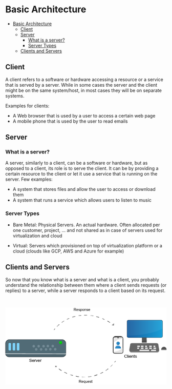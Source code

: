 # Basic Architecture

- [Basic Architecture](#basic-architecture)
  - [Client](#client)
  - [Server](#server)
    - [What is a server?](#what-is-a-server)
    - [Server Types](#server-types)
  - [Clients and Servers](#clients-and-servers)

## Client

A client refers to a software or hardware accessing a resource or a service that is served by a server.
While in some cases the server and the client might be on the same system/host, in most cases they will be on separate systems.

Examples for clients:

* A Web browser that is used by a user to access a certain web page
* A mobile phone that is used by the user to read emails

## Server

### What is a server?
A server, similarly to a client, can be a software or hardware, but as opposed to a client, its role is to serve the client. It can be by providing a certain resource to the client or let it use a service that is running on the server.
Few examples:

* A system that stores files and allow the user to access or download them
* A system that runs a service which allows users to listen to music

### Server Types

* Bare Metal: Physical Servers. An actual hardware. Often allocated per one customer, project, ... and not shared as in case of servers used for virtualization and cloud
 
* Virtual: Servers which provisioned on top of virtualization platform or a cloud (clouds like GCP, AWS and Azure for example)

## Clients and Servers

So now that you know what is a server and what is a client, you probably understand the relationship between them where a client sends requests (or replies) to a server, while a server responds to a client based on its request.

<br>
<p align="center">
<img src="../images/architecture/client_server_architecture.png"/>
</p>